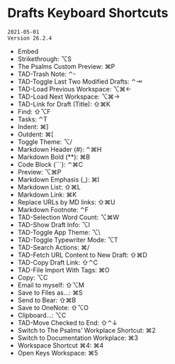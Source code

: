 # Drafts Keyboard Shortcuts
```
2021-05-01 
Version 26.2.4
```
- Embed <audio> Element: ⌥A
- Strikethrough: ⌥S
- The Psalms Custom Preview: ⌘P
- TAD-Trash Note: ⌃-
- TAD-Toggle Last Two Modified Drafts: ⌃⇥
- TAD-Load Previous Workspace: ⌥⌘←
- TAD-Load Next Workspace: ⌥⌘→
- TAD-Link for Draft (Title): ⇧⌘K
- Find: ⇧⌥F
- Tasks: ⌃T
- Indent: ⌘]
- Outdent: ⌘[
- Toggle Theme: ⌥/
- Markdown Header (#): ⌃⌘H
- Markdown Bold (**): ⌘B
- Code Block (```): ⌃⌘C
- Preview: ⌥⌘P
- Markdown Emphasis (_): ⌘I
- Markdown List: ⇧⌘L
- Markdown Link: ⌘K
- Replace URLs by MD links: ⇧⌘U
- Markdown Footnote: ⌃F
- TAD-Selection Word Count: ⌥⌘W
- TAD-Show Draft Info: ⌥I
- TAD-Toggle App Theme: ⌥\
- TAD-Toggle Typewriter Mode: ⌥T
- TAD-Search Actions: ⌘/
- TAD-Fetch URL Content to New Draft: ⇧⌘D
- TAD-Copy Draft Link: ⇧⌃C
- TAD-File Import With Tags: ⌘O
- Copy: ⌥C
- Email to myself: ⇧⌥M
- Save to Files as...: ⌘S
- Send to Bear: ⇧⌘B
- Save to OneNote: ⇧⌥O
- Clipboard…: ⌥C
- TAD-Move Checked to End: ⇧⌃↓
- Switch to The Psalms’ Workplace Shortcut: ⌘2
- Switch to Documentation Workplace: ⌘3
- Workspace Shortcut ⌘4: ⌘4
- Open Keys Workspace: ⌘5